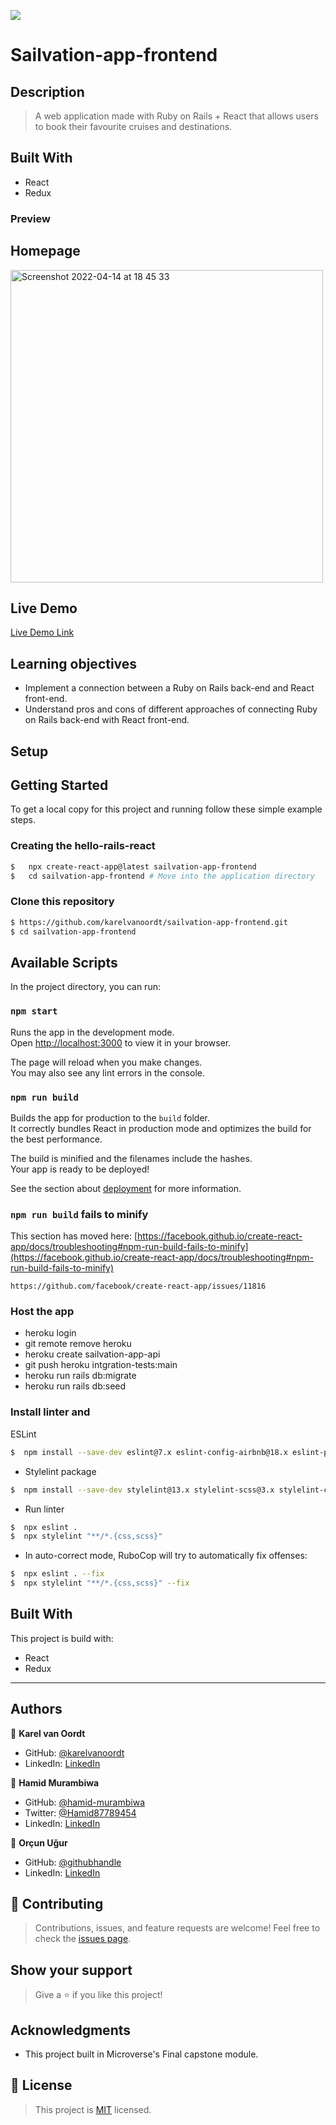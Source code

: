 ![](https://img.shields.io/badge/Microverse-blueviolet)

# Sailvation-app-frontend
## Description
> A web application made with Ruby on Rails + React that allows users to book their favourite cruises and destinations.

## Built With

- React
- Redux

### Preview

Homepage
-------------
<img width="500px" height="500px" alt="Screenshot 2022-04-14 at 18 45 33" src="https://user-images.githubusercontent.com/71644515/174386958-c637b8be-a659-45a6-a9ff-f075159c9989.png">

## Live Demo

[Live Demo Link](https://62ada1e5cf10dc0008911fa4--tangerine-basbousa-b21c1a.netlify.app/)

## Learning objectives

- Implement a connection between a Ruby on Rails back-end and React front-end.
- Understand pros and cons of different approaches of connecting Ruby on Rails back-end with React front-end.


## Setup

## Getting Started

To get a local copy for this project and running follow these simple example steps.

### Creating the hello-rails-react

```bash
$   npx create-react-app@latest sailvation-app-frontend
$   cd sailvation-app-frontend # Move into the application directory
```

### Clone this repository

```bash
$ https://github.com/karelvanoordt/sailvation-app-frontend.git
$ cd sailvation-app-frontend
```

## Available Scripts

In the project directory, you can run:

### `npm start`

Runs the app in the development mode.\
Open [http://localhost:3000](http://localhost:3000) to view it in your browser.

The page will reload when you make changes.\
You may also see any lint errors in the console.

### `npm run build`

Builds the app for production to the `build` folder.\
It correctly bundles React in production mode and optimizes the build for the best performance.

The build is minified and the filenames include the hashes.\
Your app is ready to be deployed!

See the section about [deployment](https://facebook.github.io/create-react-app/docs/deployment) for more information.

### `npm run build` fails to minify

This section has moved here: [https://facebook.github.io/create-react-app/docs/troubleshooting#npm-run-build-fails-to-minify](https://facebook.github.io/create-react-app/docs/troubleshooting#npm-run-build-fails-to-minify)

`https://github.com/facebook/create-react-app/issues/11816`

### Host the app

- heroku login 
- git remote remove heroku
- heroku create sailvation-app-api    
- git push heroku intgration-tests:main
- heroku run rails db:migrate 
- heroku run rails db:seed    

### Install linter and 

ESLint

```bash
$  npm install --save-dev eslint@7.x eslint-config-airbnb@18.x eslint-plugin-import@2.x eslint-plugin-jsx-a11y@6.x eslint-plugin-react@7.x eslint-plugin-react-hooks@4.x @babel/eslint-parser@7.x @babel/core@7.x  @babel/plugin-syntax-jsx@7.x  @babel/preset-react@7.x @babel/preset-react@7.x
```

- Stylelint package

```bash
$  npm install --save-dev stylelint@13.x stylelint-scss@3.x stylelint-config-standard@21.x stylelint-csstree-validator@1.x

```

- Run linter

```bash
$  npx eslint .
$  npx stylelint "**/*.{css,scss}" 
```

- In auto-correct mode, RuboCop will try to automatically fix offenses:

```bash
$  npx eslint . --fix
$  npx stylelint "**/*.{css,scss}" --fix 
```


## Built With

This project is build with:
- React
- Redux

---
## Authors

👤 **Karel van Oordt**

- GitHub: [@karelvanoordt](https://github.com/karelvanoordt)
- LinkedIn: [LinkedIn](https://www.linkedin.com/in/karelvanoordt/)

👤 **Hamid Murambiwa**

- GitHub: [@hamid-murambiwa](https://github.com/hamid-murambiwa/)
- Twitter: [@Hamid87789454](https://twitter.com/Hamid87789454/)
- LinkedIn: [LinkedIn](https://linkedin.com/in/hamid-murambiwa/)


👤 **Orçun Uğur**

- GitHub: [@githubhandle](https://github.com/luftedar)
- LinkedIn: [LinkedIn](https://www.linkedin.com/in/orcunugur)


## 🤝 Contributing

>Contributions, issues, and feature requests are welcome!
>Feel free to check the [issues page](../../issues/).

## Show your support

>Give a ⭐️ if you like this project!

## Acknowledgments

- This project built in Microverse's Final capstone module.

## 📝 License

>This project is [MIT](./MIT.md) licensed.
